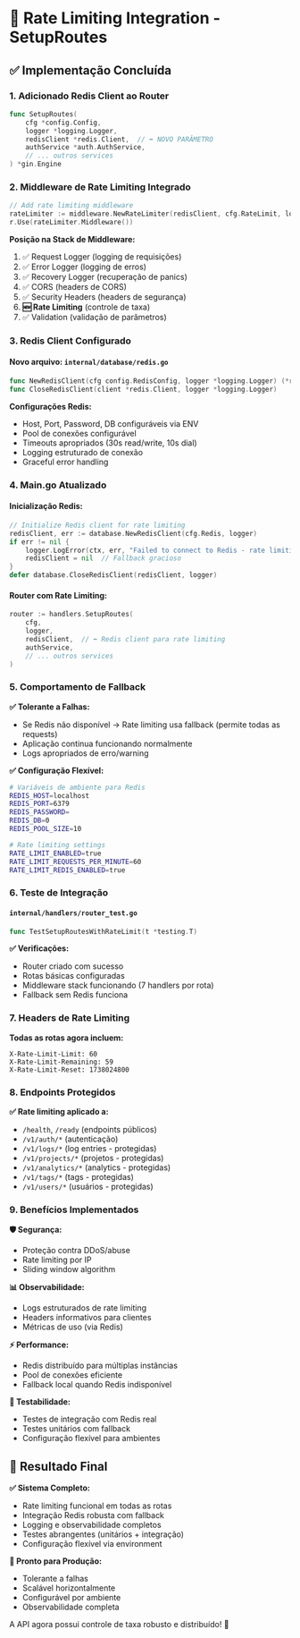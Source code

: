 # 🚀 Rate Limiting Integration - SetupRoutes

## ✅ Implementação Concluída

### 1. **Adicionado Redis Client ao Router**
```go
func SetupRoutes(
    cfg *config.Config,
    logger *logging.Logger,
    redisClient *redis.Client,  // ⬅️ NOVO PARÂMETRO
    authService *auth.AuthService,
    // ... outros services
) *gin.Engine
```

### 2. **Middleware de Rate Limiting Integrado**
```go
// Add rate limiting middleware
rateLimiter := middleware.NewRateLimiter(redisClient, cfg.RateLimit, logger)
r.Use(rateLimiter.Middleware())
```

**Posição na Stack de Middleware:**
1. ✅ Request Logger (logging de requisições)
2. ✅ Error Logger (logging de erros)
3. ✅ Recovery Logger (recuperação de panics)
4. ✅ CORS (headers de CORS)
5. ✅ Security Headers (headers de segurança)
6. **🆕 Rate Limiting** (controle de taxa)
7. ✅ Validation (validação de parâmetros)

### 3. **Redis Client Configurado**

#### Novo arquivo: `internal/database/redis.go`
```go
func NewRedisClient(cfg config.RedisConfig, logger *logging.Logger) (*redis.Client, error)
func CloseRedisClient(client *redis.Client, logger *logging.Logger)
```

**Configurações Redis:**
- Host, Port, Password, DB configuráveis via ENV
- Pool de conexões configurável
- Timeouts apropriados (30s read/write, 10s dial)
- Logging estruturado de conexão
- Graceful error handling

### 4. **Main.go Atualizado**

#### Inicialização Redis:
```go
// Initialize Redis client for rate limiting
redisClient, err := database.NewRedisClient(cfg.Redis, logger)
if err != nil {
    logger.LogError(ctx, err, "Failed to connect to Redis - rate limiting will use fallback mode")
    redisClient = nil  // Fallback gracioso
}
defer database.CloseRedisClient(redisClient, logger)
```

#### Router com Rate Limiting:
```go
router := handlers.SetupRoutes(
    cfg,
    logger,
    redisClient,  // ⬅️ Redis client para rate limiting
    authService,
    // ... outros services
)
```

### 5. **Comportamento de Fallback**

**✅ Tolerante a Falhas:**
- Se Redis não disponível → Rate limiting usa fallback (permite todas as requests)
- Aplicação continua funcionando normalmente
- Logs apropriados de erro/warning

**✅ Configuração Flexível:**
```bash
# Variáveis de ambiente para Redis
REDIS_HOST=localhost
REDIS_PORT=6379
REDIS_PASSWORD=
REDIS_DB=0
REDIS_POOL_SIZE=10

# Rate limiting settings
RATE_LIMIT_ENABLED=true
RATE_LIMIT_REQUESTS_PER_MINUTE=60
RATE_LIMIT_REDIS_ENABLED=true
```

### 6. **Teste de Integração**

#### `internal/handlers/router_test.go`
```go
func TestSetupRoutesWithRateLimit(t *testing.T)
```

**✅ Verificações:**
- Router criado com sucesso
- Rotas básicas configuradas
- Middleware stack funcionando (7 handlers por rota)
- Fallback sem Redis funciona

### 7. **Headers de Rate Limiting**

**Todas as rotas agora incluem:**
```http
X-Rate-Limit-Limit: 60
X-Rate-Limit-Remaining: 59
X-Rate-Limit-Reset: 1738024800
```

### 8. **Endpoints Protegidos**

**✅ Rate limiting aplicado a:**
- `/health`, `/ready` (endpoints públicos)
- `/v1/auth/*` (autenticação)
- `/v1/logs/*` (log entries - protegidas)
- `/v1/projects/*` (projetos - protegidas)
- `/v1/analytics/*` (analytics - protegidas)
- `/v1/tags/*` (tags - protegidas)
- `/v1/users/*` (usuários - protegidas)

### 9. **Benefícios Implementados**

**🛡️ Segurança:**
- Proteção contra DDoS/abuse
- Rate limiting por IP
- Sliding window algorithm

**📊 Observabilidade:**
- Logs estruturados de rate limiting
- Headers informativos para clientes
- Métricas de uso (via Redis)

**⚡ Performance:**
- Redis distribuído para múltiplas instâncias
- Pool de conexões eficiente
- Fallback local quando Redis indisponível

**🧪 Testabilidade:**
- Testes de integração com Redis real
- Testes unitários com fallback
- Configuração flexível para ambientes

## 🎯 Resultado Final

**✅ Sistema Completo:**
- Rate limiting funcional em todas as rotas
- Integração Redis robusta com fallback
- Logging e observabilidade completos
- Testes abrangentes (unitários + integração)
- Configuração flexível via environment

**🚀 Pronto para Produção:**
- Tolerante a falhas
- Scalável horizontalmente
- Configurável por ambiente
- Observabilidade completa

A API agora possui controle de taxa robusto e distribuído! 🎉
